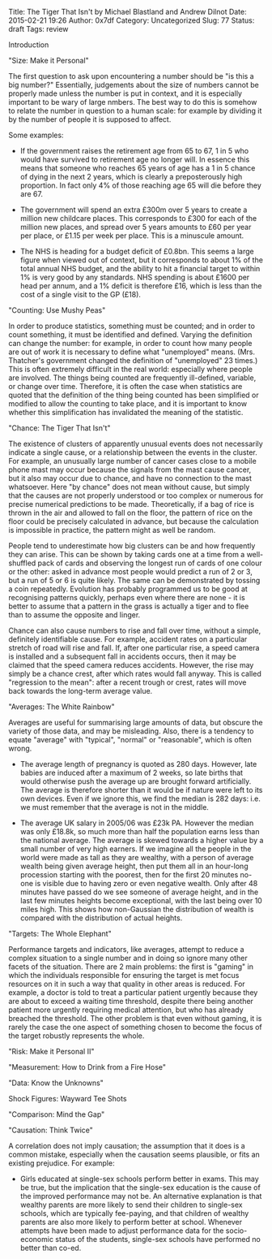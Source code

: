 Title: The Tiger That Isn't by Michael Blastland and Andrew Dilnot
Date: 2015-02-21 19:26
Author: 0x7df
Category: Uncategorized
Slug: 77
Status: draft
Tags: review

Introduction

"Size: Make it Personal"

The first question to ask upon encountering a number should be "is this
a big number?" Essentially, judgements about the size of numbers cannot
be properly made unless the number is put in context, and it is
especially important to be wary of large nmbers. The best way to do this
is somehow to relate the number in question to a human scale: for
example by dividing it by the number of people it is supposed to affect.

Some examples:

-   If the government raises the retirement age from 65 to 67, 1 in 5
    who would have survived to retirement age no longer will. In essence
    this means that someone who reaches 65 years of age has a 1 in 5
    chance of dying in the next 2 years, which is clearly a
    preposterously high proportion. In fact only 4% of those reaching
    age 65 will die before they are 67.

-   The government will spend an extra £300m over 5 years to create a
    million new childcare places. This corresponds to £300 for each of
    the million new places, and spread over 5 years amounts to £60 per
    year per place, or £1.15 per week per place. This is a minuscule
    amount.

-   The NHS is heading for a budget deficit of £0.8bn. This seems a
    large figure when viewed out of context, but it corresponds to about
    1% of the total annual NHS budget, and the ability to hit a
    financial target to within 1% is very good by any standards. NHS
    spending is about £1600 per head per annum, and a 1% deficit is
    therefore £16, which is less than the cost of a single visit to the
    GP (£18).

"Counting: Use Mushy Peas"

In order to produce statistics, something must be counted; and in order
to count something, it must be identified and defined. Varying the
definition can change the number: for example, in order to count how
many people are out of work it is necessary to define what "unemployed"
means. (Mrs. Thatcher's government changed the definition of
"unemployed" 23 times.) This is often extremely difficult in the real
world: especially where people are involved. The things being counted
are frequently ill-defined, variable, or change over time. Therefore, it
is often the case when statistics are quoted that the definition of the
thing being counted has been simplified or modified to allow the
counting to take place, and it is important to know whether this
simplification has invalidated the meaning of the statistic.

"Chance: The Tiger That Isn't"

The existence of clusters of apparently unusual events does not
necessarily indicate a single cause, or a relationship between the
events in the cluster. For example, an unusually large number of cancer
cases close to a mobile phone mast may occur because the signals from
the mast cause cancer, but it also may occur due to chance, and have no
connection to the mast whatsoever. Here "by chance" does not mean
without cause, but simply that the causes are not properly understood or
too complex or numerous for precise numerical predictions to be made.
Theoretically, if a bag of rice is thrown in the air and allowed to fall
on the floor, the pattern of rice on the floor could be precisely
calculated in advance, but because the calculation is impossible in
practice, the pattern might as well be random.

People tend to underestimate how big clusters can be and how frequently
they can arise. This can be shown by taking cards one at a time from a
well-shuffled pack of cards and observing the longest run of cards of
one colour or the other: asked in advance most people would predict a
run of 2 or 3, but a run of 5 or 6 is quite likely. The same can be
demonstrated by tossing a coin repeatedly. Evolution has probably
programmed us to be good at recognising patterns quickly, perhaps even
where there are none - it is better to assume that a pattern in the
grass is actually a tiger and to flee than to assume the opposite and
linger.

Chance can also cause numbers to rise and fall over time, without a
simple, definitely identifiable cause. For example, accident rates on a
particular stretch of road will rise and fall. If, after one particular
rise, a speed camera is installed and a subsequent fall in accidents
occurs, then it may be claimed that the speed camera reduces accidents.
However, the rise may simply be a chance crest, after which rates would
fall anyway. This is called "regression to the mean": after a recent
trough or crest, rates will move back towards the long-term average
value.

"Averages: The White Rainbow"

Averages are useful for summarising large amounts of data, but obscure
the variety of those data, and may be misleading. Also, there is a
tendency to equate "average" with "typical", "normal" or "reasonable",
which is often wrong.

-   The average length of pregnancy is quoted as 280 days. However, late
    babies are induced after a maximum of 2 weeks, so late births that
    would otherwise push the average up are brought forward
    artificially. The average is therefore shorter than it would be if
    nature were left to its own devices. Even if we ignore this, we find
    the median is 282 days: i.e. we must remember that the average is
    not in the middle.

-   The average UK salary in 2005/06 was £23k PA. However the median was
    only £18.8k, so much more than half the population earns less than
    the national average. The average is skewed towards a higher value
    by a small number of very high earners. If we imagine all the people
    in the world were made as tall as they are wealthy, with a person of
    average wealth being given average height, then put them all in an
    hour-long procession starting with the poorest, then for the first
    20 minutes no-one is visible due to having zero or even negative
    wealth. Only after 48 minutes have passed do we see someone of
    average height, and in the last few minutes heights become
    exceptional, with the last being over 10 miles high. This shows how
    non-Gaussian the distribution of wealth is compared with the
    distribution of actual heights.

"Targets: The Whole Elephant"

Performance targets and indicators, like averages, attempt to reduce a
complex situation to a single number and in doing so ignore many other
facets of the situation. There are 2 main problems: the first is
"gaming" in which the individuals responsible for ensuring the target is
met focus resources on it in such a way that quality in other areas is
reduced. For example, a doctor is told to treat a particular patient
urgently because they are about to exceed a waiting time threshold,
despite there being another patient more urgently requiring medical
attention, but who has already breached the threshold. The other problem
is that even without gaming, it is rarely the case the one aspect of
something chosen to become the focus of the target robustly represents
the whole.

"Risk: Make it Personal II"

"Measurement: How to Drink from a Fire Hose"

"Data: Know the Unknowns"

Shock Figures: Wayward Tee Shots

"Comparison: Mind the Gap"

"Causation: Think Twice"

A correlation does not imply causation; the assumption that it does is a
common mistake, especially when the causation seems plausible, or fits
an existing prejudice. For example:

-   Girls educated at single-sex schools perform better in exams. This
    may be true, but the implication that the single-sex education is
    the cause of the improved performance may not be. An alternative
    explanation is that wealthy parents are more likely to send their
    children to single-sex schools, which are typically fee-paying, and
    that children of wealthy parents are also more likely to perform
    better at school. Whenever attempts have been made to adjust
    performance data for the socio-economic status of the students,
    single-sex schools have performed no better than co-ed.

